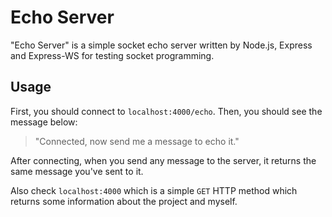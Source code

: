 
# Echo Server

"Echo Server" is a simple socket echo server written by Node.js, Express and Express-WS for testing socket programming.

## Usage
First, you should connect to `localhost:4000/echo`.
Then, you should see the message below:
> "Connected, now send me a message to echo it."

After connecting, when you send any message to the server, it returns the same message you've sent to it.

Also check `localhost:4000` which is a simple `GET` HTTP method which returns some information about the project and myself.